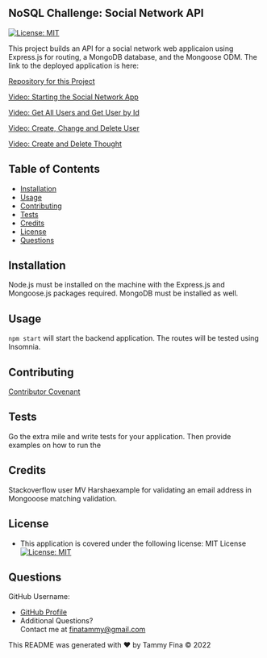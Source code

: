 ##  NoSQL Challenge: Social Network API
 [![License: MIT](https://img.shields.io/badge/License-MIT-yellow.svg)](https://opensource.org/licenses/MIT)

This project builds an API for a social network web applicaion using Express.js for routing, a MongoDB database, and the Mongoose ODM.
The link to the deployed application is here:

[Repository for this Project](https://github.com/trfina/NoSQL-API)

[Video: Starting the Social Network App](https://drive.google.com/file/d/1F0ohG2BNjVbZDlIpJWooPB0IcbpK-z5X/preview)

[Video: Get All Users and Get User by Id](https://drive.google.com/file/d/1-TCwPvqVX-PVYB3cwg21SFa3Xy3TQ1yF/preview)

[Video: Create, Change and Delete User](https://drive.google.com/file/d/1w68VmexqGkrv_qa2JUccXw-PvKiaLOrZ/preview)

[Video: Create and Delete Thought](https://drive.google.com/file/d/1KS58Pq1rxhRc-3ojVhlCB3sQN65Fb0uP/preview)

## Table of Contents
* [Installation](#installation)
* [Usage](#usage)
* [Contributing](#contributing)
* [Tests](#tests)
* [Credits](#credits)
* [License](#license)
* [Questions](#questions)

## Installation
Node.js must be installed on the machine with the Express.js and Mongoose.js packages required.
MongoDB must be installed as well.

## Usage
`npm start` will start the backend application.  The routes will be tested using Insomnia.

## Contributing
[Contributor Covenant](https://www.contributor-covenant.org/) 
    
## Tests
Go the extra mile and write tests for your application. Then provide examples on how to run the

## Credits
Stackoverflow user MV Harshaexample for validating an email address in Mongooose matching validation.


## License
- This application is covered under the following license: MIT License
  [![License: MIT](https://img.shields.io/badge/License-MIT-yellow.svg)](https://opensource.org/licenses/MIT)

## Questions

GitHub Username:
  
- [GitHub Profile](https://github.com/trfina)
- Additional Questions?  
Contact me at finatammy@gmail.com

 This README was generated with ❤️ by Tammy Fina © 2022
